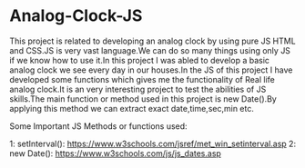 # Analog-Clock-JS
This project is related to developing an analog clock by using pure JS HTML and CSS.JS is very vast language.We can do so many things using only JS if we know how to use it.In this project I was abled to develop a basic analog clock we see every day in our houses.In the JS of this project I have developed some functions  which gives me the functionality of Real life analog clock.It is an very interesting project to test the abilities of JS skills.The main function or method used in this project is new Date().By applying this method we can extract exact date,time,sec,min etc.




Some Important JS Methods or functions used:


1: setInterval():
https://www.w3schools.com/jsref/met_win_setinterval.asp
2: new Date():
https://www.w3schools.com/js/js_dates.asp
